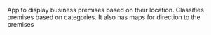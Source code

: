 App to display business premises based on their location. Classifies premises based on categories. It also has maps for direction to the premises
